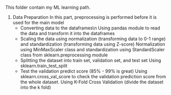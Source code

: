 This folder contain my ML learning path.

1. Data Preparation
   In this part, preprocessing is performed before it is used for the main model
   - Converting data to the dataframes\n
     Using pandas module to read the data and transform it into the dataframes
   - Scaling the data using normalization (transforming data to 0-1 range) and standardization (transforming data using Z-score)
     Normalization using MinMaxScaler class and standardization using StandardScaler class from sklearn.preprocessing module  
   - Splitting the dataset into train set, validation set, and test set
     Using sklearn.train_test_split 
   - Test the validation predict score (85% - 99% is great)
     Using sklearn.cross_val_score to check the validation prediction score from the whole dataset. Using K-Fold Cross Validation (divide the dataset into the k fold)
